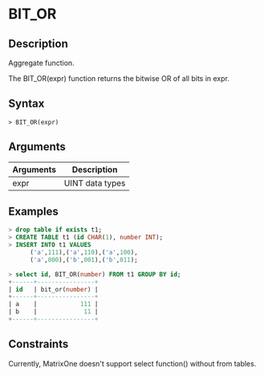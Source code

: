 # **BIT_OR**

## **Description**

Aggregate function.

The BIT_OR(expr) function returns the bitwise OR of all bits in expr.

## **Syntax**

```
> BIT_OR(expr)
```

## **Arguments**

|  Arguments   | Description  |
|  ----  | ----  |
| expr  | UINT data types |

## **Examples**

```sql
> drop table if exists t1;
> CREATE TABLE t1 (id CHAR(1), number INT);
> INSERT INTO t1 VALUES
      ('a',111),('a',110),('a',100),
      ('a',000),('b',001),('b',011);

> select id, BIT_OR(number) FROM t1 GROUP BY id;
+------+----------------+
| id   | bit_or(number) |
+------+----------------+
| a    |            111 |
| b    |             11 |
+------+----------------+
```

## **Constraints**

Currently, MatrixOne doesn't support select function() without from tables.
